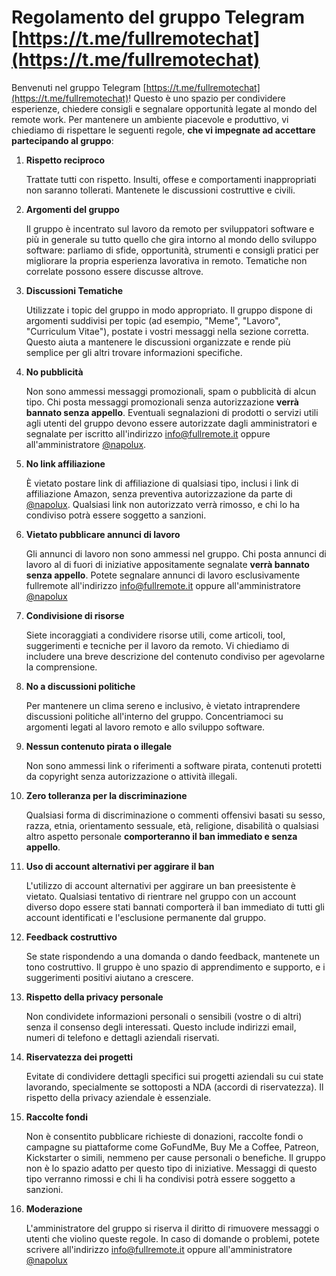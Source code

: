 # Regolamento del gruppo Telegram [https://t.me/fullremotechat](https://t.me/fullremotechat)

Benvenuti nel gruppo Telegram [https://t.me/fullremotechat](https://t.me/fullremotechat)! Questo è uno spazio per condividere esperienze, chiedere consigli e segnalare opportunità legate al mondo del remote work. Per mantenere un ambiente piacevole e produttivo, vi chiediamo di rispettare le seguenti regole, **che vi impegnate ad accettare partecipando al gruppo**:

1. **Rispetto reciproco**

   Trattate tutti con rispetto. Insulti, offese e comportamenti inappropriati non saranno tollerati. Mantenete le discussioni costruttive e civili.

1. **Argomenti del gruppo**

   Il gruppo è incentrato sul lavoro da remoto per sviluppatori software e più in generale su tutto quello che gira intorno al mondo dello sviluppo software: parliamo di sfide, opportunità, strumenti e consigli pratici per migliorare la propria esperienza lavorativa in remoto. Tematiche non correlate possono essere discusse altrove.

1. **Discussioni Tematiche**

   Utilizzate i topic del gruppo in modo appropriato. Il gruppo dispone di argomenti suddivisi per topic (ad esempio, "Meme", "Lavoro", "Curriculum Vitae"), postate i vostri messaggi nella sezione corretta. Questo aiuta a mantenere le discussioni organizzate e rende più semplice per gli altri trovare informazioni specifiche.

1. **No pubblicità**

   Non sono ammessi messaggi promozionali, spam o pubblicità di alcun tipo. Chi posta messaggi promozionali senza autorizzazione **verrà bannato senza appello**. Eventuali segnalazioni di prodotti o servizi utili agli utenti del gruppo devono essere autorizzate dagli amministratori e segnalate per iscritto all'indirizzo [info@fullremote.it](mailto:info@fullremote.it) oppure all'amministratore [@napolux](https://t.me/napolux).

1. **No link affiliazione**

   È vietato postare link di affiliazione di qualsiasi tipo, inclusi i link di affiliazione Amazon, senza preventiva autorizzazione da parte di [@napolux](https://t.me/napolux). Qualsiasi link non autorizzato verrà rimosso, e chi lo ha condiviso potrà essere soggetto a sanzioni.

1. **Vietato pubblicare annunci di lavoro**

   Gli annunci di lavoro non sono ammessi nel gruppo. Chi posta annunci di lavoro al di fuori di iniziative appositamente segnalate **verrà bannato senza appello**. Potete segnalare annunci di lavoro esclusivamente fullremote all'indirizzo [info@fullremote.it](mailto:info@fullremote.it) oppure all'amministratore [@napolux](https://t.me/napolux)

1. **Condivisione di risorse**

   Siete incoraggiati a condividere risorse utili, come articoli, tool, suggerimenti e tecniche per il lavoro da remoto. Vi chiediamo di includere una breve descrizione del contenuto condiviso per agevolarne la comprensione.

1. **No a discussioni politiche**

   Per mantenere un clima sereno e inclusivo, è vietato intraprendere discussioni politiche all'interno del gruppo. Concentriamoci su argomenti legati al lavoro remoto e allo sviluppo software.

1. **Nessun contenuto pirata o illegale**

   Non sono ammessi link o riferimenti a software pirata, contenuti protetti da copyright senza autorizzazione o attività illegali.

1. **Zero tolleranza per la discriminazione**

   Qualsiasi forma di discriminazione o commenti offensivi basati su sesso, razza, etnia, orientamento sessuale, età, religione, disabilità o qualsiasi altro aspetto personale **comporteranno il ban immediato e senza appello**.

1. **Uso di account alternativi per aggirare il ban**

   L'utilizzo di account alternativi per aggirare un ban preesistente è vietato. Qualsiasi tentativo di rientrare nel gruppo con un account diverso dopo essere stati bannati comporterà il ban immediato di tutti gli account identificati e l'esclusione permanente dal gruppo.

1. **Feedback costruttivo**

   Se state rispondendo a una domanda o dando feedback, mantenete un tono costruttivo. Il gruppo è uno spazio di apprendimento e supporto, e i suggerimenti positivi aiutano a crescere.

1. **Rispetto della privacy personale**

   Non condividete informazioni personali o sensibili (vostre o di altri) senza il consenso degli interessati. Questo include indirizzi email, numeri di telefono e dettagli aziendali riservati.

1. **Riservatezza dei progetti**

   Evitate di condividere dettagli specifici sui progetti aziendali su cui state lavorando, specialmente se sottoposti a NDA (accordi di riservatezza). Il rispetto della privacy aziendale è essenziale.

1. **Raccolte fondi**

   Non è consentito pubblicare richieste di donazioni, raccolte fondi o campagne su piattaforme come GoFundMe, Buy Me a Coffee, Patreon, Kickstarter o simili, nemmeno per cause personali o benefiche. Il gruppo non è lo spazio adatto per questo tipo di iniziative. Messaggi di questo tipo verranno rimossi e chi li ha condivisi potrà essere soggetto a sanzioni.

1. **Moderazione**

   L'amministratore del gruppo si riserva il diritto di rimuovere messaggi o utenti che violino queste regole. In caso di domande o problemi, potete scrivere all'indirizzo [info@fullremote.it](mailto:info@fullremote.it) oppure all'amministratore [@napolux](https://t.me/napolux)
